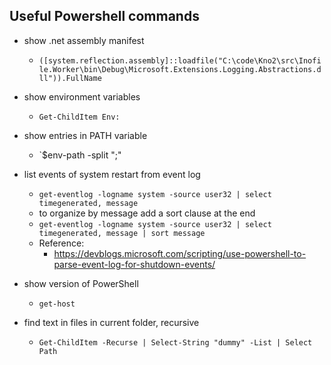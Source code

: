 ## Useful Powershell commands

- show .net assembly manifest
    - `([system.reflection.assembly]::loadfile("C:\code\Kno2\src\Inofile.Worker\bin\Debug\Microsoft.Extensions.Logging.Abstractions.dll")).FullName`

- show environment variables
    - `Get-ChildItem Env:`

- show entries in PATH variable
    - `$env-path -split ";"

- list events of system restart from event log
    - `get-eventlog -logname system -source user32 | select timegenerated, message`
    - to organize by message add a sort clause at the end
    - `get-eventlog -logname system -source user32 | select timegenerated, message | sort message`
    - Reference:
        - https://devblogs.microsoft.com/scripting/use-powershell-to-parse-event-log-for-shutdown-events/
- show version of PowerShell
    - `get-host`

- find text in files in current folder, recursive
    - `Get-ChildItem -Recurse | Select-String "dummy" -List | Select Path`
